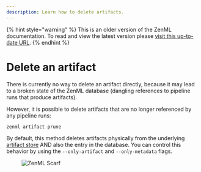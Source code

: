 ```yaml
---
description: Learn how to delete artifacts.
---
```


{% hint style="warning" %}
This is an older version of the ZenML documentation. To read and view the latest version please [visit this up-to-date URL](https://docs.zenml.io).
{% endhint %}


# Delete an artifact

There is currently no way to delete an artifact directly, because it may lead to
a broken state of the ZenML database (dangling references to pipeline runs that produce artifacts).

However, it is possible to delete artifacts that are no longer referenced by any pipeline runs:

```shell
zenml artifact prune
```

By default, this method deletes artifacts physically from the underlying [artifact store](../../component-guide/artifact-stores/artifact-stores.md)
AND also the entry in the database. You can control this behavior by using the `--only-artifact` and `--only-metadata` flags.

<figure><img src="https://static.scarf.sh/a.png?x-pxid=f0b4f458-0a54-4fcd-aa95-d5ee424815bc" alt="ZenML Scarf"><figcaption></figcaption></figure>
